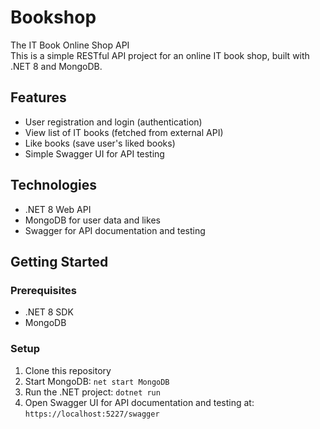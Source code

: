 # Bookshop  
The IT Book Online Shop API  
This is a simple RESTful API project for an online IT book shop, built with .NET 8 and MongoDB.

## Features  
- User registration and login (authentication)  
- View list of IT books (fetched from external API)  
- Like books (save user's liked books)  
- Simple Swagger UI for API testing  

## Technologies  
- .NET 8 Web API  
- MongoDB for user data and likes  
- Swagger for API documentation and testing  

## Getting Started  

### Prerequisites  
- .NET 8 SDK  
- MongoDB 

### Setup  
1. Clone this repository  
2. Start MongoDB: `net start MongoDB`  
3. Run the .NET project: `dotnet run`  
4. Open Swagger UI for API documentation and testing at:  
   `https://localhost:5227/swagger`
